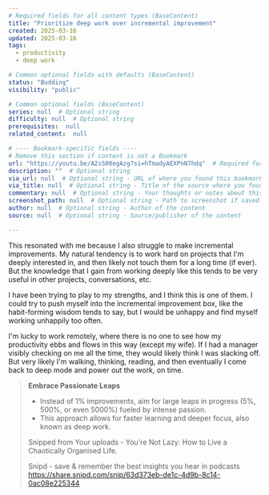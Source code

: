 ```yaml
---
# Required fields for all content types (BaseContent)
title: "Prioritize deep work over incremental improvement"
created: 2025-03-16
updated: 2025-03-16
tags: 
  - productivity
  - deep work

# Common optional fields with defaults (BaseContent)
status: "Budding"
visibility: "public" 

# Common optional fields (BaseContent)
series: null  # Optional string
difficulty: null  # Optional string
prerequisites:  null
related_content:  null

# ---- Bookmark-specific fields ----
# Remove this section if content is not a Bookmark
url: "https://youtu.be/A2sS00egAzg?si=hTmadyAEXPnN7hdq"  # Required for Bookmarks
description: ""  # Optional string
via_url: null  # Optional string - URL of where you found this bookmark
via_title: null  # Optional string - Title of the source where you found this bookmark
commentary: null  # Optional string - Your thoughts or notes about this bookmark
screenshot_path: null  # Optional string - Path to screenshot if saved
author: null  # Optional string - Author of the content
source: null  # Optional string - Source/publisher of the content

---
```


This resonated with me because I also struggle to make incremental improvements. My natural tendency is to work hard on projects that I'm deeply interested in, and then likely not touch them for a long time (if ever). But the knowledge that I gain from working deeply like this tends to be very useful in other projects, conversations, etc.

I have been trying to play to my strengths, and I think this is one of them. I could try to push myself into the incremental improvement box, like the habit-forming wisdom tends to say, but I would be unhappy and find myself working unhappily too often.

I'm lucky to work remotely, where there is no one to see how my productivity ebbs and flows in this way (except my wife). If I had a manager visibly checking on me all the time, they would likely think I was slacking off. But very likely I'm walking, thinking, reading, and then eventually I come back to deep mode and power out the work, on time.


> **Embrace Passionate Leaps**
> 
> - Instead of 1% improvements, aim for large leaps in progress (5%, 500%, or even 5000%) fueled by intense passion. 
> - This approach allows for faster learning and deeper focus, also known as deep work.
> 
> Snipped from Your uploads - You're Not Lazy: How to Live a Chaotically Organised Life.
> 
> Snipd - save & remember the best insights you hear in podcasts
> https://share.snipd.com/snip/63d373eb-de1c-4d9b-8c14-0ac08e225344